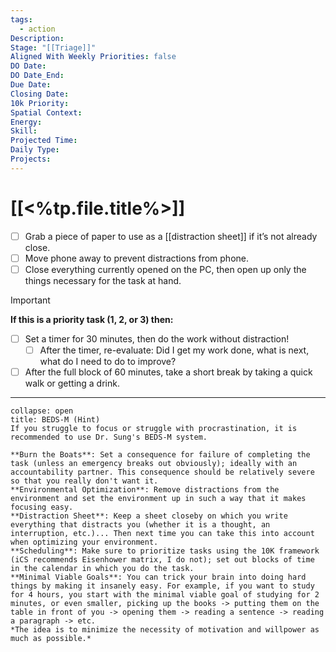 ```yaml
---
tags:
  - action
Description: 
Stage: "[[Triage]]"
Aligned With Weekly Priorities: false
DO Date: 
DO Date_End: 
Due Date: 
Closing Date: 
10k Priority: 
Spatial Context: 
Energy: 
Skill: 
Projected Time: 
Daily Type: 
Projects:
---
```

# [[<%tp.file.title%>]]

- [ ] Grab a piece of paper to use as a [[distraction sheet]] if it’s not already close. 
- [ ] Move phone away to prevent distractions from phone.
- [ ] Close everything currently opened on the PC, then open up only the things necessary for the task at hand.

> [!important]
> **If this is a priority task (1, 2, or 3) then:**
> - [ ] Set a timer for 30 minutes, then do the work without distraction!
> 	- [ ] After the timer, re-evaluate: Did I get my work done, what is next, what do I need to do to improve?
> - [ ] After the full block of 60 minutes, take a short break by taking a quick walk or getting a drink.

---

```ad-hint
collapse: open
title: BEDS-M (Hint)
If you struggle to focus or struggle with procrastination, it is recommended to use Dr. Sung's BEDS-M system.

**Burn the Boats**: Set a consequence for failure of completing the task (unless an emergency breaks out obviously); ideally with an accountability partner. This consequence should be relatively severe so that you really don't want it.
**Environmental Optimization**: Remove distractions from the environment and set the environment up in such a way that it makes focusing easy.
**Distraction Sheet**: Keep a sheet closeby on which you write everything that distracts you (whether it is a thought, an interruption, etc.)... Then next time you can take this into account when optimizing your environment.
**Scheduling**: Make sure to prioritize tasks using the 10K framework (iCS recommends Eisenhower matrix, I do not); set out blocks of time in the calendar in which you do the task.
**Minimal Viable Goals**: You can trick your brain into doing hard things by making it insanely easy. For example, if you want to study for 4 hours, you start with the minimal viable goal of studying for 2 minutes, or even smaller, picking up the books -> putting them on the table in front of you -> opening them -> reading a sentence -> reading a paragraph -> etc. 
*The idea is to minimize the necessity of motivation and willpower as much as possible.*
```

